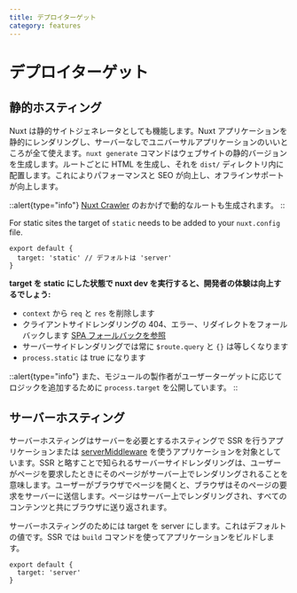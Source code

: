 ```yaml
---
title: デプロイターゲット
category: features
---
```

# デプロイターゲット

## 静的ホスティング

Nuxt は静的サイトジェネレータとしても機能します。Nuxt アプリケーションを静的にレンダリングし、サーバーなしでユニバーサルアプリケーションのいいところが全て使えます。`nuxt generate` コマンドはウェブサイトの静的バージョンを生成します。ルートごとに HTML を生成し、それを `dist/` ディレクトリ内に配置します。これによりパフォーマンスと SEO が向上し、オフラインサポートが向上します。

::alert{type="info"}
[Nuxt Crawler](/docs/configuration-glossary/configuration-generate#crawler) のおかげで動的なルートも生成されます。
::

For static sites the target of `static` needs to be added to your `nuxt.config` file.

```js{}[nuxt.config.js]
export default {
  target: 'static' // デフォルトは 'server'
}
```

**target を static にした状態で nuxt dev を実行すると、開発者の体験は向上するでしょう:**

- `context` から `req` と `res` を削除します
- クライアントサイドレンダリングの 404、エラー、リダイレクトをフォールバックします [SPA フォールバックを参照](/docs/concepts/static-site-generation#spa-fallback)
- サーバーサイドレンダリングでは常に `$route.query` と `{}` は等しくなります
- `process.static` は true になります

::alert{type="info"}
また、モジュールの製作者がユーザーターゲットに応じてロジックを追加するために `process.target` を公開しています。
::

## サーバーホスティング

サーバーホスティングはサーバーを必要とするホスティングで SSR を行うアプリケーションまたは [serverMiddleware](/docs/configuration-glossary/configuration-servermiddleware) を使うアプリケーションを対象としています。SSR と略すことで知られるサーバーサイドレンダリングは、ユーザーがページを要求したときにそのページがサーバー上でレンダリングされることを意味します。ユーザーがブラウザでページを開くと、ブラウザはそのページの要求をサーバーに送信します。ページはサーバー上でレンダリングされ、すべてのコンテンツと共にブラウザに送り返されます。

サーバーホスティングのためには target を server にします。これはデフォルトの値です。SSR では `build` コマンドを使ってアプリケーションをビルドします。

```js{}[nuxt.config.js]
export default {
  target: 'server'
}
```
